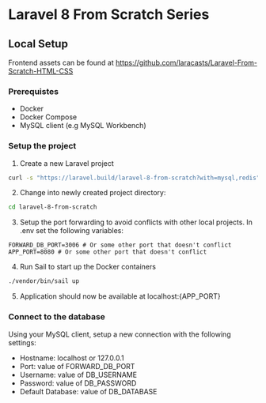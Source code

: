 # Laravel 8 From Scratch Series
## Local Setup
Frontend assets can be found at https://github.com/laracasts/Laravel-From-Scratch-HTML-CSS
### Prerequistes
- Docker
- Docker Compose
- MySQL client (e.g MySQL Workbench)
### Setup the project
1. Create a new Laravel project
```sh
curl -s "https://laravel.build/laravel-8-from-scratch?with=mysql,redis" | bash
```
2. Change into newly created project directory:
```sh
cd laravel-8-from-scratch
```
3. Setup the port forwarding to avoid conflicts with other local projects. In .env set the following variables:
```
FORWARD_DB_PORT=3006 # Or some other port that doesn't conflict
APP_PORT=8080 # Or some other port that doesn't conflict
```
4. Run Sail to start up the Docker containers
```sh
./vendor/bin/sail up
```
5. Application should now be available at localhost:{APP_PORT}
### Connect to the database
Using your MySQL client, setup a new connection with the following settings:
- Hostname: localhost or 127.0.0.1
- Port: value of FORWARD_DB_PORT
- Username: value of DB_USERNAME
- Password: value of DB_PASSWORD
- Default Database: value of DB_DATABASE
